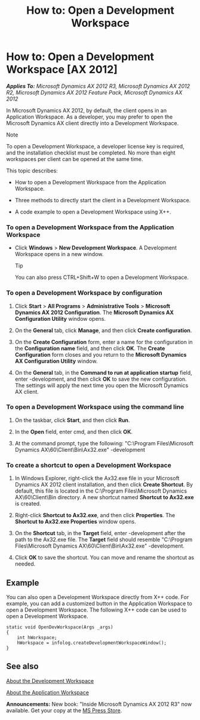 ﻿---
title: 'How to: Open a Development Workspace'
TOCTitle: 'How to: Open a Development Workspace'
ms:assetid: 7363e6c5-afa2-4a70-90de-e1dc5359c5cd
ms:mtpsurl: https://msdn.microsoft.com/en-us/library/Gg846350(v=AX.60)
ms:contentKeyID: 35245905
ms.date: 05/18/2015
mtps_version: v=AX.60
---

# How to: Open a Development Workspace [AX 2012]


_**Applies To:** Microsoft Dynamics AX 2012 R3, Microsoft Dynamics AX 2012 R2, Microsoft Dynamics AX 2012 Feature Pack, Microsoft Dynamics AX 2012_

In Microsoft Dynamics AX 2012, by default, the client opens in an Application Workspace. As a developer, you may prefer to open the Microsoft Dynamics AX client directly into a Development Workspace.


> [!NOTE]
> <P>To open a Development Workspace, a developer license key is required, and the installation checklist must be completed. No more than eight workspaces per client can be opened at the same time.</P>



This topic describes:

  - How to open a Development Workspace from the Application Workspace.

  - Three methods to directly start the client in a Development Workspace.

  - A code example to open a Development Workspace using X++.

### To open a Development Workspace from the Application Workspace

  - Click **Windows** \> **New Development Workspace**. A Development Workspace opens in a new window.
    

    > [!TIP]
    > <P>You can also press CTRL+Shift+W to open a Development Workspace.</P>



### To open a Development Workspace by configuration

1.  Click **Start** \> **All Programs** \> **Administrative Tools** \> **Microsoft Dynamics AX 2012 Configuration**. The **Microsoft Dynamics AX Configuration Utility** window opens.

2.  On the **General** tab, click **Manage**, and then click **Create configuration**.

3.  On the **Create Configuration** form, enter a name for the configuration in the **Configuration name** field, and then click **OK**. The **Create Configuration** form closes and you return to the **Microsoft Dynamics AX Configuration Utility** window.

4.  On the **General** tab, in the **Command to run at application startup** field, enter -development, and then click **OK** to save the new configuration. The settings will apply the next time you open the Microsoft Dynamics AX client.

### To open a Development Workspace using the command line

1.  On the taskbar, click **Start**, and then click **Run**.

2.  In the **Open** field, enter cmd, and then click **OK**.

3.  At the command prompt, type the following: "C:\\Program Files\\Microsoft Dynamics AX\\60\\Client\\Bin\\Ax32.exe" -development

### To create a shortcut to open a Development Workspace

1.  In Windows Explorer, right-click the Ax32.exe file in your Microsoft Dynamics AX 2012 client installation, and then click **Create Shortcut**. By default, this file is located in the C:\\Program Files\\Microsoft Dynamics AX\\60\\Client\\Bin directory. A new shortcut named **Shortcut to Ax32.exe** is created.

2.  Right-click **Shortcut to Ax32.exe**, and then click **Properties**. The **Shortcut to Ax32.exe Properties** window opens.

3.  On the **Shortcut** tab, in the **Target** field, enter -development after the path to the Ax32.exe file. The **Target** field should resemble "C:\\Program Files\\Microsoft Dynamics AX\\60\\Client\\Bin\\Ax32.exe" -development.

4.  Click **OK** to save the shortcut. You can move and rename the shortcut as needed.

## Example

You can also open a Development Workspace directly from X++ code. For example, you can add a customized button in the Application Workspace to open a Development Workspace. The following X++ code can be used to open a Development Workspace.

    static void OpenDevWorkspace(Args _args)
    {
        int hWorkspace;
        hWorkspace = infolog.createDevelopmentWorkspaceWindow();
    }

## See also

[About the Development Workspace](about-the-development-workspace.md)

[About the Application Workspace](about-the-application-workspace.md)

  
**Announcements:** New book: "Inside Microsoft Dynamics AX 2012 R3" now available. Get your copy at the [MS Press Store](https://www.microsoftpressstore.com/store/inside-microsoft-dynamics-ax-2012-r3-9780735685109).

